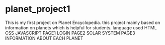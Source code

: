 # planet_project1

This is my first project on Planet Encyclopedia.
this project mainly based on information on planets which is helpful for students. 
language used HTML CSS JAVASCRIPT
PAGE1 LOGIN
PAGE2 SOLAR SYSTEM 
PAGE3 INFORMATION ABOUT EACH PLANET
